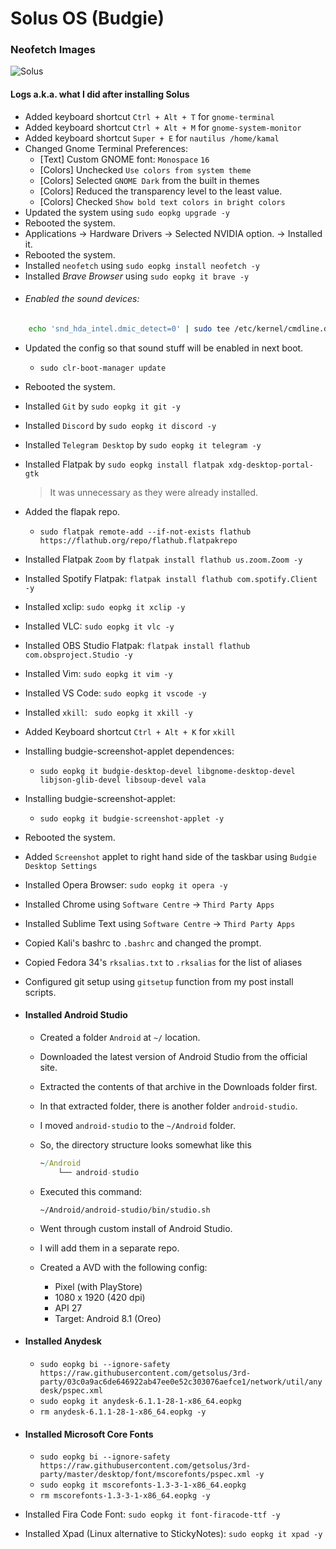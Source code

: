 # Solus OS (Budgie)

### Neofetch Images

![Solus](https://i.imgur.com/ZtqCyeZ.png)

#### Logs a.k.a. what I did after installing Solus

-   Added keyboard shortcut `Ctrl + Alt + T` for `gnome-terminal`
-   Added keyboard shortcut `Ctrl + Alt + M` for `gnome-system-monitor`
-   Added keyboard shortcut `Super + E` for `nautilus /home/kamal`
-   Changed Gnome Terminal Preferences:
    -   [Text] Custom GNOME font: `Monospace` `16`
    -   [Colors] Unchecked `Use colors from system theme`
    -   [Colors] Selected `GNOME Dark` from the built in themes
    -   [Colors] Reduced the transparency level to the least value.
    -   [Colors] Checked `Show bold text colors in bright colors`
-   Updated the system using `sudo eopkg upgrade -y`
-   Rebooted the system.
-   Applications -> Hardware Drivers -> Selected NVIDIA option. -> Installed it.
-   Rebooted the system.
-   Installed `neofetch` using `sudo eopkg install neofetch -y`
-   Installed _Brave Browser_ using `sudo eopkg it brave -y`
-   ###### Enabled the sound devices:

```sh
    echo 'snd_hda_intel.dmic_detect=0' | sudo tee /etc/kernel/cmdline.d/sound.conf`
```

-   Updated the config so that sound stuff will be enabled in next boot.
    -   `sudo clr-boot-manager update`
-   Rebooted the system.
-   Installed `Git` by `sudo eopkg it git -y`
-   Installed `Discord` by `sudo eopkg it discord -y`
-   Installed `Telegram Desktop` by `sudo eopkg it telegram -y`
-   Installed Flatpak by `sudo eopkg install flatpak xdg-desktop-portal-gtk`
    > It was unnecessary as they were already installed.
-   Added the flapak repo.
    -   `sudo flatpak remote-add --if-not-exists flathub https://flathub.org/repo/flathub.flatpakrepo`
-   Installed Flatpak `Zoom` by `flatpak install flathub us.zoom.Zoom -y`
-   Installed Spotify Flatpak: `flatpak install flathub com.spotify.Client -y`
-   Installed xclip: `sudo eopkg it xclip -y`
-   Installed VLC: `sudo eopkg it vlc -y`
-   Installed OBS Studio Flatpak: `flatpak install flathub com.obsproject.Studio -y`
-   Installed Vim: `sudo eopkg it vim -y`
-   Installed VS Code: `sudo eopkg it vscode -y`
-   Installed `xkill`: ` sudo eopkg it xkill -y`
-   Added Keyboard shortcut `Ctrl + Alt + K` for `xkill`
-   Installing budgie-screenshot-applet dependences:
    -   `sudo eopkg it budgie-desktop-devel libgnome-desktop-devel libjson-glib-devel libsoup-devel vala`
-   Installing budgie-screenshot-applet:
    -   `sudo eopkg it budgie-screenshot-applet -y`
-   Rebooted the system.
-   Added `Screenshot` applet to right hand side of the taskbar using `Budgie Desktop Settings`
-   Installed Opera Browser: `sudo eopkg it opera -y`
-   Installed Chrome using `Software Centre` -> `Third Party Apps`
-   Installed Sublime Text using `Software Centre` -> `Third Party Apps`
-   Copied Kali's bashrc to `.bashrc` and changed the prompt.
-   Copied Fedora 34's `rksalias.txt` to `.rksalias` for the list of aliases
-   Configured git setup using `gitsetup` function from my post install scripts.

-   #### Installed Android Studio

    -   Created a folder `Android` at `~/` location.
    -   Downloaded the latest version of Android Studio from the official site.
    -   Extracted the contents of that archive in the Downloads folder first.
    -   In that extracted folder, there is another folder `android-studio`.
    -   I moved `android-studio` to the `~/Android` folder.
    -   So, the directory structure looks somewhat like this

        ```nim
        ~/Android
            └── android-studio
        ```

    -   Executed this command:

        ```
        ~/Android/android-studio/bin/studio.sh
        ```

    -   Went through custom install of Android Studio.
    -   I will add them in a separate repo.
    -   Created a AVD with the following config:
        -   Pixel (with PlayStore)
        -   1080 x 1920 (420 dpi)
        -   API 27
        -   Target: Android 8.1 (Oreo)

-   #### Installed Anydesk

    -   `sudo eopkg bi --ignore-safety https://raw.githubusercontent.com/getsolus/3rd-party/03c0a9ac6de646922ab47ee0e52c303076aefce1/network/util/anydesk/pspec.xml`
    -   `sudo eopkg it anydesk-6.1.1-28-1-x86_64.eopkg`
    -   `rm anydesk-6.1.1-28-1-x86_64.eopkg -y`

-   #### Installed Microsoft Core Fonts

    -   `sudo eopkg bi --ignore-safety https://raw.githubusercontent.com/getsolus/3rd-party/master/desktop/font/mscorefonts/pspec.xml -y`
    -   `sudo eopkg it mscorefonts-1.3-3-1-x86_64.eopkg`
    -   `rm mscorefonts-1.3-3-1-x86_64.eopkg -y`

-   Installed Fira Code Font: `sudo eopkg it font-firacode-ttf -y`
-   Installed Xpad (Linux alternative to StickyNotes): `sudo eopkg it xpad -y`
